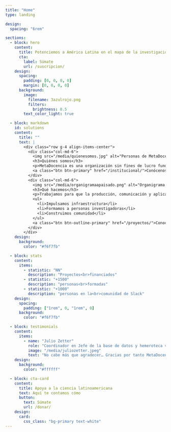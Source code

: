 ```yaml
---
title: "Home"
type: landing

design:
  spacing: "6rem"

sections:
  - block: hero
    content:
      title: Potenciemos a América Latina en el mapa de la investigación global
      cta:
        label: Súmate
        url: /suscripcion/
    design:
      spacing:
        padding: [0, 0, 0, 0]
        margin: [0, 0, 0, 0]
      background:
        image:
          filename: 3azulrojo.png
          filters:
            brightness: 0.5
        text_color_light: true

  - block: markdown
    id: solutions
    content:
      title: ""
      text: |
        <div class="row g-4 align-items-center">
          <div class="col-md-6">
            <img src="/media/quienesomos.jpg" alt="Personas de MetaDocencia colaborando en un taller en línea" class="img-fluid rounded mb-3">
            <h3>Quiénes somos</h3>
            <p>MetaDocencia es una organización sin fines de lucro fundada en 2020. Nuestra comunidad construye capacidades científicas locales para transformar la ciencia global. Hacemos crecer la ciencia en red, desde América Latina hacia el mundo.</p>
            <a class="btn btn-primary" href="/institucional/">Conócenos</a>
          </div>
          <div class="col-md-6">
            <img src="/media/organigramaapaisado.png" alt="Organigrama y líneas de trabajo de MetaDocencia" class="img-fluid rounded mb-3">
            <h3>Qué hacemos</h3>
            <p>Trabajamos para que la producción, comunicación y aplicación de saberes científicos y técnicos sean globalmente equitativos.</p>
            <ul>
              <li>Impulsamos infraestructura</li>
              <li>Formamos a personas investigadoras</li>
              <li>Construimos comunidad</li>
            </ul>
            <a class="btn btn-outline-primary" href="/proyectos/">Conoce nuestros proyectos</a>
          </div>
        </div>
    design:
      background:
        color: "#f6f7fb"

  - block: stats
    content:
      items:
        - statistic: "NN"
          description: "Proyectos<br>financiados"
        - statistic: "+1500"
          description: "personas<br>formadas"
        - statistic: "+1000"
          description: "personas en la<br>comunidad de Slack"
    design:
      spacing:
        padding: ["1rem", 0, "1rem", 0]
      background:
        color: "#f6f7fb"

  - block: testimonials
    content:
      items:
        - name: "Julio Zetter"
          role: "Coordinador en Jefe de la base de datos y hemeroteca virtual SciELO México"
          image: "/media/juliozetter.jpeg"
          text: "No cabe más que agradecer… Gracias por tanto MetaDocencia"
    design:
      background:
        color: "#ffffff"

  - block: cta-card
    content:
      title: Apoya a la ciencia latinoamericana
      text: Aquí te contamos cómo
      button:
        text: Súmate
        url: /donar/
    design:
      card:
        css_class: "bg-primary text-white"
---
```

